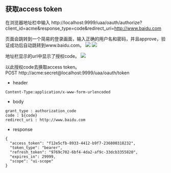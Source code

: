 ## 获取access token

在浏览器地址栏中输入
http://localhost:9999/uaa/oauth/authorize?client_id=acme&response_type=code&redirect_uri=http://www.baidu.com

页面会跳转到一个简易的登录画面，输入正确的用户名和密码，并且approve，验证成功后自动跳转到www.baidu.com。
![](https://raw.githubusercontent.com/gavin-guo/spring-cloud-demo/master/oauth2-service/example-images/auth-1.png)
![](https://raw.githubusercontent.com/gavin-guo/spring-cloud-demo/master/oauth2-service/example-images/auth-2.png)

地址栏显示的url中显示了授权code。
![](https://raw.githubusercontent.com/gavin-guo/spring-cloud-demo/master/oauth2-service/example-images/auth-3.png)

以此授权code去换取access token。  
POST http://acme:secret@localhost:9999/uaa/oauth/token
- header
```
Content-Type:application/x-www-form-urlencoded
```

- body
```
grant_type : authorization_code
code : ${code}
redirect_uri : http://www.baidu.com
```

- response
```
{
  "access_token": "f12e5cfb-8933-4412-b9f7-236800318232",
  "token_type": "bearer",
  "refresh_token": "9769c702-6bf4-4da2-af9c-33dcb3355820",
  "expires_in": 29999,
  "scope": "ui-scope"
}
```
